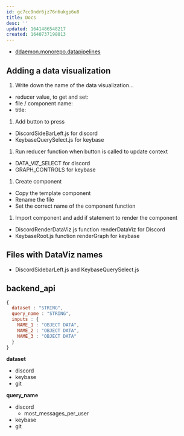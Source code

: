 ```yaml
---
id: gc7cc9ndr6jz76n6ukgp6u8
title: Docs
desc: ''
updated: 1641486548217
created: 1640737198013
---
```


* [ddaemon.monorepo.datapipelines](Datapipelines)

## Adding a data visualization

1. Write down the name of the data visualization...
  * reducer value, to get and set:
  * file / component name:
  * title:
1. Add button to press
  * DiscordSideBarLeft.js for discord
  * KeybaseQuerySelect.js for keybase
1. Run reducer function when button is called to update context
  * DATA_VIZ_SELECT for discord
  * GRAPH_CONTROLS for keybase
1. Create component
  * Copy the template component
  * Rename the file
  * Set the correct name of the component function
1. Import component and add if statement to render the component
  * DiscordRenderDataViz.js function renderDataViz for Discord
  * KeybaseRoot.js function renderGraph for keybase


## Files with DataViz names

* DiscordSidebarLeft.js and KeybaseQuerySelect.js

## backend_api

``` javascript
{
  dataset : "STRING",
  query_name : "STRING",
  inputs : {
    NAME_1 : "OBJECT DATA",
    NAME_2 : "OBJECT DATA",
    NAME_3 : "OBJECT DATA"
  }
}
```

**dataset**

* discord
* keybase
* git

**query_name**

* discord
  * most_messages_per_user
* keybase
* git
